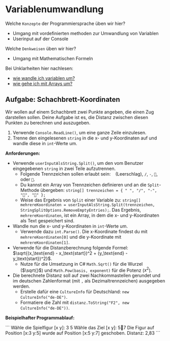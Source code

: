 ﻿# Variablenumwandlung
Welche ``Konzepte`` der Programmiersprache üben wir hier?
* Umgang mit vordefinierten methoden zur Umwandlung von Variablen
* Userinput auf der Console

Welche ``Denkweisen`` üben wir hier?
* Umgang mit Mathematischen Formeln

Bei Unklarheiten hier nachlesen:
* [wie wandle ich variablen um?](../Skripten/L02.3VariablenUmwandeln.md)
* [wie gehe ich mit Arrays um?](../../L04Collections/Skripten/L04.0JaggedUndMultidimensionalArrays.md)

## Aufgabe: Schachbrett-Koordinaten
Wir wollen auf einem Schachbrett zwei Punkte angeben, die einen Zug darstellen sollen. Deine Aufgabe ist es, die Distanz zwischen diesen Punkten zu berechnen und auszugeben.

1.  Verwende `Console.ReadLine()`, um eine ganze Zeile einzulesen.
2.  Trenne den eingelesenen `string` in die x- und y-Koordinaten auf und wandle diese in `int`-Werte um.

**Anforderungen:**

* Verwende `userInputAlsString.Split()`, um den vom Benutzer eingegebenen `string` in zwei Teile aufzutrennen.
    * Folgende Trennzeichen sollen erlaubt sein: ` ` (Leerschlag), `/`, `-`, `🧱`, oder `🔺`.
    * Du kannst ein Array von Trennzeichen definieren und an die `Split`-Methode übergeben: `string[] trennzeichen = { " ", "/", "-", "🧱", "🔺" };`
    * Weise das Ergebnis von `Split` einer Variable zu: `string[] mehrereKoordinaten = userInputAlsString.Split(trennzeichen, StringSplitOptions.RemoveEmptyEntries);`. Das Ergebnis, `mehrereKoordinaten`, ist ein Array, in dem die x- und y-Koordinaten als Text gespeichert sind.
* Wandle nun die x- und y-Koordinaten in `int`-Werte um.
    * Verwende dazu `int.Parse()`. Die x-Koordinate findest du mit `mehrereKoordinaten[0]` und die y-Koordinate mit `mehrereKoordinaten[1]`.
* Verwende für die Distanzberechnung folgende Formel: $\sqrt{(x_\text{end} - x_\text{start})^2 + (y_\text{end} - y_\text{start})^2}$.
    * Nutze für die Umsetzung in C# `Math.Sqrt()` für die Wurzel ($\sqrt{}$) und `Math.Pow(basis, exponent)` für die Potenz ($x^2$).
* Die berechnete Distanz soll auf zwei Nachkommastellen gerundet und im deutschen Zahlenformat (mit `,` als Dezimaltrennzeichen) ausgegeben werden.
    * Erstelle dafür eine `CultureInfo` für Deutschland: `new CultureInfo("de-DE")`.
    * Formatiere die Zahl mit `distanz.ToString("F2", new CultureInfo("de-DE"))`.

**Beispielhafter Programmablauf:**

\```
Wähle die Spielfigur [x y]: 3 5
Wähle das Ziel [x y]: 5🧱7
Die Figur auf Position [x:3 y:5] wurde auf Position [x:5 y:7] geschoben. Distanz: 2,83
\```
